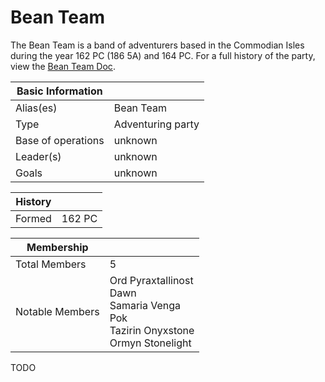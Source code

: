 # Bean Team

The Bean Team is a band of adventurers based in the Commodian Isles during the year 162 PC (186 5A) and 164 PC. For a full history of the party, view the [Bean Team Doc](https://docs.google.com/document/d/1ummvMNLq5VZ7_VygZOAgWd8k-lEXE6Xtnl1r-1Vrxug).

| Basic Information | |
| - | - |
| Alias(es) | Bean Team |
| Type | Adventuring party |
| Base of operations | unknown |
| Leader(s) | unknown |
| Goals | unknown |

| History | |
| - | - |
| Formed | 162 PC |

| Membership | |
| - | - |
| Total Members | 5 |
| Notable Members | Ord Pyraxtallinost<br>Dawn<br>Samaria Venga<br>Pok<br>Tazirin Onyxstone<br>Ormyn Stonelight |

TODO
